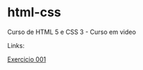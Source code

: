 # html-css
 Curso de HTML 5 e CSS 3 - Curso em video

Links:

<a href="https://matheussouzaramos.github.io/html-css/exercicios/ex001/" target="_blank">Exercicio 001</a>